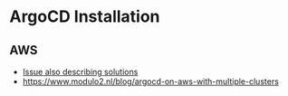 # ArgoCD Installation

## AWS

* [Issue also describing solutions](https://github.com/argoproj/argo-cd/issues/2347)
* <https://www.modulo2.nl/blog/argocd-on-aws-with-multiple-clusters>